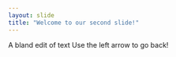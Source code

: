 ```yaml
---
layout: slide
title: "Welcome to our second slide!"
---
```

A bland edit of text
Use the left arrow to go back!

